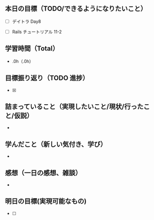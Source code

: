 ## 本日の目標（TODO/できるようになりたいこと）

- [ ] デイトラ Day8
- [ ] Rails チュートリアル 11-2



## 学習時間（Total）

- .0h（.0h）

## 目標振り返り（TODO 進捗）

- [x]

## 詰まっていること（実現したいこと/現状/行ったこと/仮説）

-

## 学んだこと（新しい気付き、学び）

-

## 感想（一日の感想、雑談）

-

## 明日の目標(実現可能なもの)

- [ ]
